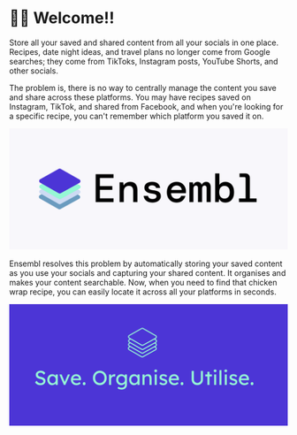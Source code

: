# 👋🏼 Welcome!!

Store all your saved and shared content from all your socials in one place. Recipes, date night ideas, and travel plans no longer come from Google searches; they come from TikToks, Instagram posts, YouTube Shorts, and other socials.

The problem is, there is no way to centrally manage the content you save and share across these platforms. You may have recipes saved on Instagram, TikTok, and shared from Facebook, and when you're looking for a specific recipe, you can't remember which platform you saved it on.

![Ensembl logo](./assets/ensembl_logo.svg)

Ensembl resolves this problem by automatically storing your saved content as you use your socials and capturing your shared content. It organises and makes your content searchable. Now, when you need to find that chicken wrap recipe, you can easily locate it across all your platforms in seconds.

![Ensembl slogan](./assets/slogan_banner.svg)
